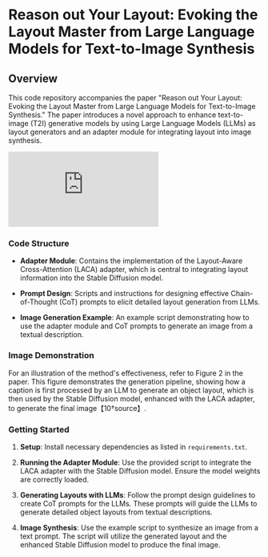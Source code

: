 # Reason out Your Layout: Evoking the Layout Master from Large Language Models for Text-to-Image Synthesis

## Overview

This code repository accompanies the paper "Reason out Your Layout: Evoking the Layout Master from Large Language Models for Text-to-Image Synthesis." The paper introduces a novel approach to enhance text-to-image (T2I) generative models by using Large Language Models (LLMs) as layout generators and an adapter module for integrating layout into image synthesis. 

![Alt text](https://github.com/Xiaohui9607/LLM_layout_generator/assets/pre_vis.pdf)


### Code Structure

- **Adapter Module**: Contains the implementation of the Layout-Aware Cross-Attention (LACA) adapter, which is central to integrating layout information into the Stable Diffusion model.

- **Prompt Design**: Scripts and instructions for designing effective Chain-of-Thought (CoT) prompts to elicit detailed layout generation from LLMs.

- **Image Generation Example**: An example script demonstrating how to use the adapter module and CoT prompts to generate an image from a textual description.

### Image Demonstration

For an illustration of the method's effectiveness, refer to Figure 2 in the paper. This figure demonstrates the generation pipeline, showing how a caption is first processed by an LLM to generate an object layout, which is then used by the Stable Diffusion model, enhanced with the LACA adapter, to generate the final image【10†source】.

### Getting Started

1. **Setup**: Install necessary dependencies as listed in `requirements.txt`.

2. **Running the Adapter Module**: Use the provided script to integrate the LACA adapter with the Stable Diffusion model. Ensure the model weights are correctly loaded.

3. **Generating Layouts with LLMs**: Follow the prompt design guidelines to create CoT prompts for the LLMs. These prompts will guide the LLMs to generate detailed object layouts from textual descriptions.

4. **Image Synthesis**: Use the example script to synthesize an image from a text prompt. The script will utilize the generated layout and the enhanced Stable Diffusion model to produce the final image.
